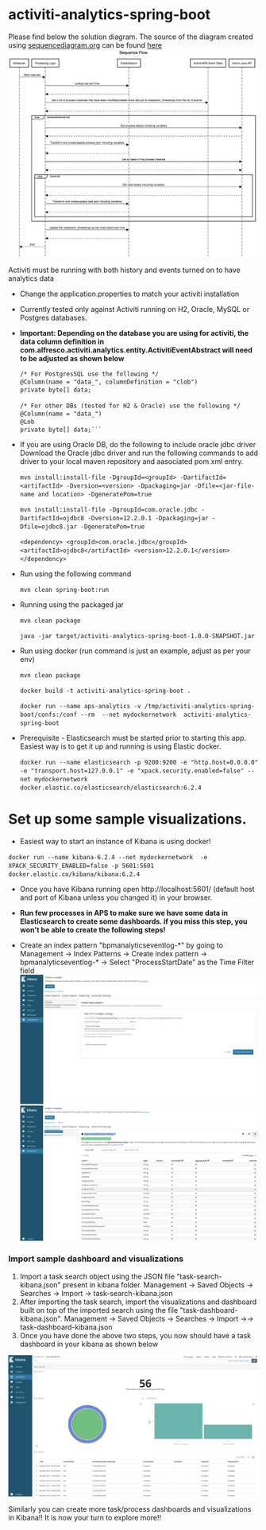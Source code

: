 # activiti-analytics-spring-boot

Please find below the solution diagram. The source of the diagram created using [sequencediagram.org](https://sequencediagram.org) can be found [here](https://goo.gl/6eKwvb)
![](images/seq-flow.png)

Activiti must be running with both history and events turned on to have analytics data

* Change the application.properties to match your activiti installation
* Currently tested only against Activiti running on H2, Oracle, MySQL or Postgres databases. 
* **Important: Depending on the database you are using for activiti, the data column definition in com.alfresco.activiti.analytics.entity.ActivitiEventAbstract will need to be adjusted as shown below**

	```
	/* For PostgresSQL use the following */
    @Column(name = "data_", columnDefinition = "clob")
    private byte[] data;
    
    /* For other DBs (tested for H2 & Oracle) use the following */
    @Column(name = "data_")
    @Lob
    private byte[] data;```

* If you are using Oracle DB, do the following to include oracle jdbc driver
Download the Oracle jdbc driver and run the following commands to add driver to your local maven repository and aasociated pom.xml entry.

	`
	mvn install:install-file -DgroupId=<groupId> -DartifactId=<artifactId> -Dversion=<version> -Dpackaging=jar -Dfile=<jar-file-name and location> -DgeneratePom=true
	`
	
	`
	mvn install:install-file -DgroupId=com.oracle.jdbc -DartifactId=ojdbc8 -Dversion=12.2.0.1 -Dpackaging=jar -Dfile=ojdbc8.jar -DgeneratePom=true
	`

	`
	<dependency>
		<groupId>com.oracle.jdbc</groupId>
		<artifactId>ojdbc8</artifactId>
		<version>12.2.0.1</version>
	</dependency>
	`

* Run using the following command 
	
	`
	mvn clean spring-boot:run 
	`
	
* Running using the packaged jar
	
	`
	mvn clean package
	`

	`
	java -jar target/activiti-analytics-spring-boot-1.0.0-SNAPSHOT.jar
	`
* Run using docker (run command is just an example, adjust as per your env)
 
 	`
 	mvn clean package
 	`

	`
	docker build -t activiti-analytics-spring-boot .
	`
	
	`
	docker run --name aps-analytics -v /tmp/activiti-analytics-spring-boot/confs:/conf --rm  --net mydockernetwork  activiti-analytics-spring-boot
	`
	
* Prerequisite - Elasticsearch must be started prior to starting this app. Easiest way is to get it up and running is using Elastic docker.

	`
	docker run --name elasticsearch -p 9200:9200 -e "http.host=0.0.0.0" -e "transport.host=127.0.0.1" -e "xpack.security.enabled=false" --net mydockernetwork 	docker.elastic.co/elasticsearch/elasticsearch:6.2.4
	`


# Set up some sample visualizations.
* Easiest way to start an instance of Kibana is using docker!

`
docker run --name kibana-6.2.4 --net mydockernetwork  -e XPACK_SECURITY_ENABLED=false -p 5601:5601 docker.elastic.co/kibana/kibana:6.2.4
`
* Once you have Kibana running open http://localhost:5601/ (default host and port of Kibana unless you changed it) in your browser.

* **Run few processes in APS to make sure we have some data in Elasticsearch to create some dashboards. if you miss this step, you won't be able to create the following steps!**

* Create an index pattern "bpmanalyticseventlog-\*" by going to Management -> Index Patterns -> Create index pattern -> bpmanalyticseventlog-\* -> Select "ProcessStartDate" as the Time Filter field
![Index Pattern 1](images/index-pattern-1.png)
![Index Pattern 1](images/index-pattern-2.png)


### Import sample dashboard and visualizations
1.	Import a task search object using the JSON file "task-search-kibana.json" present in kibana folder. Management -> Saved Objects -> Searches -> Import -> task-search-kibana.json
2.	After importing the task search, import the visualizations and dashboard built on top of the imported search using the file "task-dashboard-kibana.json". Management -> Saved Objects -> Searches -> Import ->-> task-dashboard-kibana.json
3.	Once you have done the above two steps, you now should have a task dashboard in your kibana as shown below

![Task Dashboard](images/task-dashboard.png)

Similarly you can create more task/process dashboards and visualizations in Kibana!! It is now your turn to explore more!!
